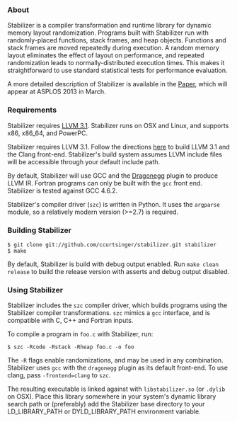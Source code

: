 ### About
Stabilizer is a compiler transformation and runtime library for dynamic memory 
layout randomization. Programs built with Stabilizer run with randomly-placed 
functions, stack frames, and heap objects. Functions and stack frames are moved 
repeatedly during execution. A random memory layout eliminates the effect of 
layout on performance, and repeated randomization leads to normally-distributed 
execution times. This makes it straightforward to use standard statistical tests 
for performance evaluation.

A more detailed description of Stabilizer is available in the 
[Paper](http://www.cs.umass.edu/~charlie/stabilizer.pdf), which will appear at
ASPLOS 2013 in March.

### Requirements
Stabilizer requires [LLVM 3.1](http://llvm.org/releases/download.html#3.1). 
Stabilizer runs on OSX and Linux, and supports x86, x86_64, and PowerPC.

Stabilizer requires LLVM 3.1. Follow the directions
[here](http://clang.llvm.org/get_started.html) to build LLVM 3.1 and the Clang
front-end. Stabilizer's build system assumes LLVM include files will be
accessible through your default include path.

By default, Stabilizer will use GCC and the 
[Dragonegg](http://dragonegg.llvm.org/) plugin to produce LLVM IR. Fortran 
programs can only be built with the `gcc` front end. Stabilizer is tested 
against GCC 4.6.2.

Stabilizer's compiler driver (`szc`) is written in Python.  It uses the 
`argparse` module, so a relatively modern version (>=2.7) is required.

### Building Stabilizer
```
$ git clone git://github.com/ccurtsinger/stabilizer.git stabilizer
$ make
```

By default, Stabilizer is build with debug output enabled.  Run 
`make clean release` to build the release version with asserts and debug output 
disabled.

### Using Stabilizer
Stabilizer includes the `szc` compiler driver, which builds programs using the 
Stabilizer compiler transformations.  `szc` mimics a `gcc` interface, and is 
compatible with C, C++ and Fortran inputs.

To compile a program in `foo.c` with Stabilizer, run:
```
$ szc -Rcode -Rstack -Rheap foo.c -o foo
```

The `-R` flags enable randomizations, and may be used in any combination.
Stabilizer uses `gcc` with the `dragonegg` plugin as its default front-end. To
use clang, pass `-frontend=clang` to `szc`.

The resulting executable is linked against with `libstabilizer.so` (or `.dylib` 
on OSX). Place this library somewhere in your system's dynamic library search
path or (preferably) add the Stabilizer base directory to your LD_LIBRARY_PATH
or DYLD_LIBRARY_PATH environment variable.
